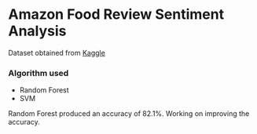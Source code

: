 # Amazon Food Review Sentiment Analysis

Dataset obtained from <a href="https://www.kaggle.com/snap/amazon-fine-food-reviews/data">Kaggle</a>

### Algorithm used
* Random Forest
* SVM

Random Forest produced an accuracy of 82.1%. Working on improving the accuracy.

